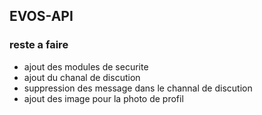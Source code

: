 ## EVOS-API
### reste a faire 
- ajout des modules de securite 
- ajout du chanal de discution 
- suppression des message dans le channal de discution 
- ajout des image pour la photo de profil 
